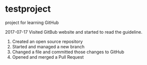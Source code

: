 # testproject
project for learning GitHub

2017-07-17
Visited GitBub website and started to read the guideline.
1. Created an open source repository
2. Started and managed a new branch
3. Changed a file and committed those changes to GitHub
4. Opened and merged a Pull Request
